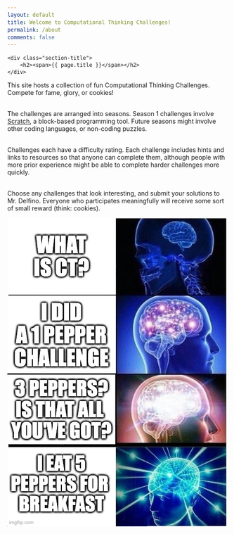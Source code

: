 ```yaml
---
layout: default
title: Welcome to Computational Thinking Challenges!
permalink: /about
comments: false
---
```


<section class="layout-page">
<div class="article-post">

<div class="row">
	<div class="col-8">

    <div class="section-title">
        <h2><span>{{ page.title }}</span></h2>
    </div>

This site hosts a collection of fun Computational Thinking Challenges. Compete for fame, glory, or cookies!
<br><br>

The challenges are arranged into seasons. Season 1 challenges involve <a href="scratch.mit.edu" alt="link to MIT Scratch website">Scratch</a>, a block-based programming tool. Future seasons might involve other coding languages, or non-coding puzzles.
<br><br>

Challenges each have a difficulty rating. Each challenge includes hints and links to resources so that anyone can complete them, although people with more prior experience might be able to complete harder challenges more quickly.
<br><br>

Choose any challenges that look interesting, and submit your solutions to Mr. Delfino. Everyone who participates meaningfully will receive some sort of small reward (think: cookies).

</div>
<div class="col-4">
	<img src="assets/images/galaxy_brain_meme.jpg" alt="galaxy brain meme">
</div>
</div>
</div>
</section>